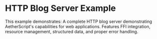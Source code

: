 # HTTP Blog Server Example

This example demonstrates: A complete HTTP blog server demonstrating AetherScript's capabilities for web applications. Features FFI integration, resource management, structured data, and proper error handling.
